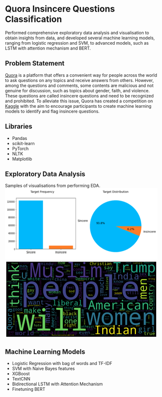 # Quora Insincere Questions Classification
Performed comprehensive exploratory data analysis and visualisation to obtain insights from data, and developed several machine learning models, ranging from logistic regression and SVM, to advanced models, such as LSTM with attention mechanism and BERT.


## Problem Statement

[Quora](https://www.quora.com/) is a platform that offers a convenient way for people across the world to ask questions on any topics and receive answers from others. However, among the questions and comments, some contents are malicious and not genuine for discussion, such as topics about gender, faith, and violence. These questions are called insincere questions and need to be recognized and prohibited. To alleviate this issue, Quora has created a competition on [Kaggle](https://www.kaggle.com/c/quora-insincere-questions-classification/) with the aim to encourage participants to create machine learning models to identify and flag insincere questions.

## Libraries
- Pandas
- scikit-learn
- PyTorch
- NLTK
- Matplotlib
## Exploratory Data Analysis
Samples of visualisations from performing EDA.
![eda1](Images/eda-1.png)
![questions](Images/insincere%20questions.png)

## Machine Learning Models
- Logistic Regression with bag of words and TF-IDF
- SVM with Naive Bayes features
- XGBoost
- TextCNN
- Bidirectional LSTM with Attention Mechanism
- Finetuning BERT
